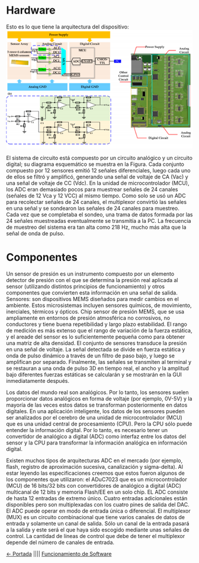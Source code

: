 # Hardware

Esto es lo que tiene la arquitectura del dispositivo:
![](CH1.png)

El sistema de circuito está compuesto por un circuito analógico y un circuito digital; su diagrama esquemático se muestra en la Figura. Cada conjunto compuesto por 12 sensores emitió 12 señales diferenciales, luego cada uno de ellos se filtró y amplificó, generando una señal de voltaje de CA (Vac) y una señal de voltaje de CC (Vdc). En la unidad de microcontrolador (MCU), los ADC eran demasiado pocos para muestrear señales de 24 canales (señales de 12 Vca y 12 VCC) al mismo tiempo. Como solo se usó un ADC para recolectar señales de 24 canales, el multiplexor convirtió las señales en una señal y se sondearon las señales de 24 canales para muestreo. Cada vez que se completaba el sondeo, una trama de datos formada por las 24 señales muestreadas eventualmente se transmitía a la PC. La frecuencia de muestreo del sistema era tan alta como 218 Hz, mucho más alta que la señal de onda de pulso.

# Componentes

Un sensor de presión es un instrumento compuesto por un elemento detector de presión con el que se determina la presión real aplicada al sensor (utilizando distintos principios de funcionamiento) y otros componentes que convierten esta información en una señal de salida.
Sensores: son dispositivos MEMS diseñados para medir cambios en el ambiente. Estos microsistemas incluyen sensores químicos, de movimiento, inerciales, térmicos y ópticos.
Chip sensor de presión MEMS, que se usa ampliamente en entornos de presión atmosférica no corrosivos, no conductores y tiene buena repetibilidad y largo plazo estabilidad. El rango de medición es más extenso que el rango de variación de la fuerza estática, y el areade del sensor es lo suficientemente pequeña como para obtener una matriz de alta densidad. 
El conjunto de sensores transduce la presión en una señal de voltaje. La señal detectada se divide en fuerza estática y onda de pulso dinámico a través de un filtro de paso bajo, y luego se amplifican por separado. Finalmente, las señales se transmiten al terminal y se restauran a una onda de pulso 3D en tiempo real, el ancho y la amplitud bajo diferentes fuerzas estáticas se calcularán y se mostrarán en la GUI inmediatamente después.

Los datos del mundo real son analógicos. Por lo tanto, los sensores suelen proporcionar datos analógicos en forma de voltaje (por ejemplo, 0V-5V) y la mayoría de las veces estos datos se transforman posteriormente en datos digitales.
En una aplicación inteligente, los datos de los sensores pueden ser analizados por el cerebro de una unidad de microcontrolador (MCU) que es una unidad central de procesamiento (CPU). Pero la CPU sólo puede entender la información digital. Por lo tanto, es necesario tener un convertidor de analógico a digital (ADC) como interfaz entre los datos del sensor y la CPU para transformar la información analógica en información digital.

Existen muchos tipos de arquitecturas ADC en el mercado (por ejemplo, flash, registro de aproximación sucesiva, canalización y sigma-delta). 
Al estar leyendo las especificaciones creemos que estos fueron algunos de los componentes que utilizaron: el ADuC7023 que es un microcontrolador (MCU) de 16 bits/32 bits con convertidores de analógico a digital (ADC) multicanal de 12 bits y memoria Flash/EE en un solo chip. EL ADC consiste de hasta 12 entradas de extremo único. Cuatro entradas adicionales están disponibles pero son multiplexadas con los cuatro pines de salida del DAC. El ADC puede operar en modo de entrada única o diferencial. 
El multiplexor (MUX) es un circuito combinacional que tiene varios canales de datos de entrada y solamente un canal de salida. Sólo un canal de la entrada pasará a la salida y este será el que haya sido escogido mediante unas señales de control.
La cantidad de líneas de control que debe de tener el multiplexor depende del número de canales de entrada. 


[<- Portada](README.md)
||||
[Funcionamiento de Software](Software.md)
